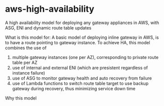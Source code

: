 # aws-high-availability
A high availability model for deploying any gateway appliances in AWS, with ASG, ENI and dynamic route table updates

What is this model for:
A basic model of deploying inline gateway in AWS, is to have a route pointing to gateway instance. To achieve HA, this model combines the use of
1) multiple gateway instances (one per AZ), corresponding to private route table per AZ
2) use of internal and external ENI (which are presistent regardless of instance failure)
3) use of ASG to monitor gateway health and auto recovery from failure
4) use of Lambda functions to switch route table target to use backup gateway during recovery, thus minimizing service down time

Why this model
